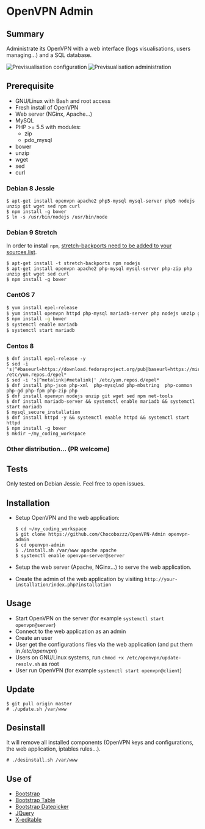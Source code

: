# OpenVPN Admin

## Summary
Administrate its OpenVPN with a web interface (logs visualisations, users managing...) and a SQL database.

![Previsualisation configuration](https://lutim.cpy.re/fUq2rxqz)
![Previsualisation administration](https://lutim.cpy.re/wwYMkHcM)


## Prerequisite

  * GNU/Linux with Bash and root access
  * Fresh install of OpenVPN
  * Web server (NGinx, Apache...)
  * MySQL
  * PHP >= 5.5 with modules:
    * zip
    * pdo_mysql
  * bower
  * unzip
  * wget
  * sed
  * curl

### Debian 8 Jessie

````shell
$ apt-get install openvpn apache2 php5-mysql mysql-server php5 nodejs unzip git wget sed npm curl
$ npm install -g bower
$ ln -s /usr/bin/nodejs /usr/bin/node
````

### Debian 9 Stretch

In order to install `npm`, [stretch-backports need to be added to your sources.list](https://backports.debian.org/Instructions/#index2h2).

````shell
$ apt-get install -t stretch-backports npm nodejs
$ apt-get install openvpn apache2 php-mysql mysql-server php-zip php unzip git wget sed curl
$ npm install -g bower
````

### CentOS 7

````bash
$ yum install epel-release
$ yum install openvpn httpd php-mysql mariadb-server php nodejs unzip git wget sed npm php-zip
$ npm install -g bower
$ systemctl enable mariadb
$ systemctl start mariadb
````

### Centos 8

```shell
$ dnf install epel-release -y
$ sed -i 's|^#baseurl=https://download.fedoraproject.org/pub|baseurl=https://mirrors.aliyun.com|' /etc/yum.repos.d/epel*
$ sed -i 's|^metalink|#metalink|' /etc/yum.repos.d/epel*
$ dnf install php-json php-xml  php-mysqlnd php-mbstring  php-common  php-gd php-fpm php-zip php
$ dnf install openvpn nodejs unzip git wget sed npm net-tools
$ dnf install mariadb-server && systemctl enable mariadb && systemctl start mariadb
$ mysql_secure_installation
$ dnf install httpd -y && systemctl enable httpd && systemctl start httpd
$ npm install -g bower
$ mkdir ~/my_coding_workspace
```



### Other distribution... (PR welcome)

## Tests

Only tested on Debian Jessie. Feel free to open issues.

## Installation

  * Setup OpenVPN and the web application:

      ```shell
      $ cd ~/my_coding_workspace
      $ git clone https://github.com/Chocobozzz/OpenVPN-Admin openvpn-admin
      $ cd openvpn-admin
      $ ./install.sh /var/www apache apache
      $ systemctl enable openvpn-server@server
      ```
      

      
  * Setup the web server (Apache, NGinx...) to serve the web application.

  * Create the admin of the web application by visiting `http://your-installation/index.php?installation`

## Usage

  * Start OpenVPN on the server (for example `systemctl start openvpn@server`)
  * Connect to the web application as an admin
  * Create an user
  * User get the configurations files via the web application (and put them in */etc/openvpn*)
  * Users on GNU/Linux systems, run `chmod +x /etc/openvpn/update-resolv.sh` as root
  * User run OpenVPN (for example `systemctl start openvpn@client`)

## Update

    $ git pull origin master
    # ./update.sh /var/www

## Desinstall
It will remove all installed components (OpenVPN keys and configurations, the web application, iptables rules...).

    # ./desinstall.sh /var/www

## Use of

  * [Bootstrap](https://github.com/twbs/bootstrap)
  * [Bootstrap Table](http://bootstrap-table.wenzhixin.net.cn/)
  * [Bootstrap Datepicker](https://github.com/eternicode/bootstrap-datepicker)
  * [JQuery](https://jquery.com/)
  * [X-editable](https://github.com/vitalets/x-editable)
